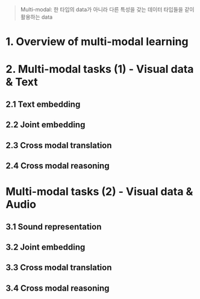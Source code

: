 > Multi-modal: 한 타입의 data가 아니라 다른 특성을 갖는 데이터 타입들을 같이 활용하는 data

# 1. Overview of multi-modal learning
 

# 2. Multi-modal tasks (1) - Visual data & Text
## 2.1 Text embedding
## 2.2 Joint embedding
## 2.3 Cross modal translation
## 2.4 Cross modal reasoning

# Multi-modal tasks (2) - Visual data & Audio
## 3.1 Sound representation
## 3.2 Joint embedding
## 3.3 Cross modal translation
## 3.4 Cross modal reasoning
